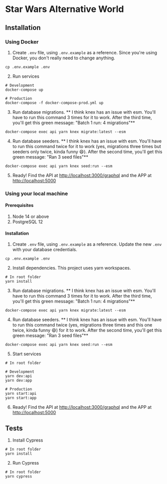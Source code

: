 # Star Wars Alternative World

## Installation

### Using Docker

1. Create `.env` file, using `.env.example` as a reference. Since you're using Docker, you don't really need to change anything.

```
cp .env.example .env
```

2. Run services

```
# Development
docker-compose up

# Production
docker-compose -f docker-compose-prod.yml up
```

3. Run database migrations. ** I think knex has an issue with esm. You'll have to run this command 3 times for it to work. After the third time, you'll get this green message: "Batch 1 run: 4 migrations"**

```
docker-compose exec api yarn knex migrate:latest --esm
```

4. Run database seeders. ** I think knex has an issue with esm. You'll have to run this command twice for it to work (yes, migrations three times but seeders only twice, kinda funny 😄). After the second time, you'll get this green message: "Ran 3 seed files"**

```
docker-compose exec api yarn knex seed:run --esm
```

5. Ready! Find the API at [http://localhost:3000/graphql](http://localhost:3000/graphql) and the APP at [http://localhost:5000](http://localhost:5000)

### Using your local machine

#### Prerequisites

1. Node 14 or above
2. PostgreSQL 12

#### Installation

1. Create `.env` file, using `.env.example` as a reference. Update the new `.env` with your database credentials.

```
cp .env.example .env
```

2. Install dependencies. This project uses yarn workspaces.

```
# In root folder
yarn install
```

3. Run database migrations. ** I think knex has an issue with esm. You'll have to run this command 3 times for it to work. After the third time, you'll get this green message: "Batch 1 run: 4 migrations"**

```
docker-compose exec api yarn knex migrate:latest --esm
```

4. Run database seeders. ** I think knex has an issue with esm. You'll have to run this command twice (yes, migrations three times and this one twice, kinda funny 😄) for it to work. After the second time, you'll get this green message: "Ran 3 seed files"**

```
docker-compose exec api yarn knex seed:run --esm
```

5. Start services

```
# In root folder

# Development
yarn dev:api
yarn dev:app

# Production
yarn start:api
yarn start:app
```

6. Ready! Find the API at [http://localhost:3000/graphql](http://localhost:3000/graphql) and the APP at [http://localhost:5000](http://localhost:5000)

## Tests

1. Install Cypress

```
# In root folder
yarn install

```

2. Run Cypress

```
# In root folder
yarn cypress
```
